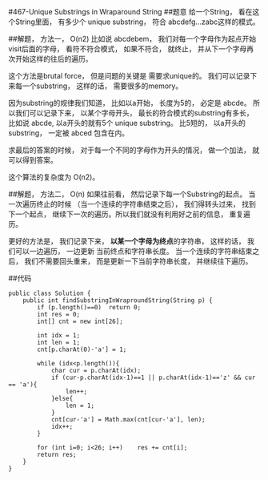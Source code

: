 #467-Unique Substrings in Wraparound String
##题意
给一个String， 看在这个String里面， 有多少个 unique substring， 符合 abcdefg...zabc这样的模式。

##解题， 方法一， O(n2)
比如说 abcdebem， 我们对每一个字母作为起点开始visit后面的字母， 看符不符合模式， 如果不符合， 就终止， 并从下一个字母再次开始这样的往后的遍历。

这个方法是brutal force， 但是问题的关键是 需要求unique的。 我们可以记录下来每一个substring， 这样的话， 需要很多的memory。

因为substring的规律我们知道， 比如以a开始， 长度为5的， 必定是 abcde。 所以我们可以记录下来， 以某个字母开头， 最长的符合模式的substring有多长， 比如说 abcde, 以a开头的就有5个 unique substring。 比5短的， 以a开头的substring， 一定被 abced 包含在内。

求最后的答案的时候， 对于每一个不同的字母作为开头的情况， 做一个加法， 就可以得到答案。

这个算法的复杂度为 O(n2)。

##解题， 方法二， O(n)
如果往前看， 然后记录下每一个Substring的起点。 当一次遍历终止的时候 （当一个连续的字符串结束之后）， 我们得转头过来， 找到下一个起点， 继续下一次的遍历。所以我们就没有利用好之前的信息， 重复遍历。

更好的方法是， 我们记录下来， **以某一个字母为终点**的字符串， 这样的话， 我们可以一边遍历， 一边更新 当前终点和字符串长度。 当一个连续的字符串结束之后， 我们不需要回头重来， 而是更新一下当前字符串长度， 并继续往下遍历。

##代码
```
public class Solution {
    public int findSubstringInWraproundString(String p) {
        if (p.length()==0)  return 0;
        int res = 0;
        int[] cnt = new int[26];
        
        int idx = 1;
        int len = 1;
        cnt[p.charAt(0)-'a'] = 1;
        
        while (idx<p.length()){
            char cur = p.charAt(idx);
            if (cur-p.charAt(idx-1)==1 || p.charAt(idx-1)=='z' && cur == 'a'){
                len++;
            }else{
                len = 1;
            }
            cnt[cur-'a'] = Math.max(cnt[cur-'a'], len);
            idx++;
        }
        
        for (int i=0; i<26; i++)    res += cnt[i];
        return res;
    }
}
```
